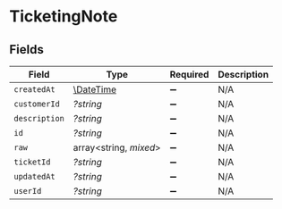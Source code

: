 # TicketingNote


## Fields

| Field                                                         | Type                                                          | Required                                                      | Description                                                   |
| ------------------------------------------------------------- | ------------------------------------------------------------- | ------------------------------------------------------------- | ------------------------------------------------------------- |
| `createdAt`                                                   | [\DateTime](https://www.php.net/manual/en/class.datetime.php) | :heavy_minus_sign:                                            | N/A                                                           |
| `customerId`                                                  | *?string*                                                     | :heavy_minus_sign:                                            | N/A                                                           |
| `description`                                                 | *?string*                                                     | :heavy_minus_sign:                                            | N/A                                                           |
| `id`                                                          | *?string*                                                     | :heavy_minus_sign:                                            | N/A                                                           |
| `raw`                                                         | array<string, *mixed*>                                        | :heavy_minus_sign:                                            | N/A                                                           |
| `ticketId`                                                    | *?string*                                                     | :heavy_minus_sign:                                            | N/A                                                           |
| `updatedAt`                                                   | *?string*                                                     | :heavy_minus_sign:                                            | N/A                                                           |
| `userId`                                                      | *?string*                                                     | :heavy_minus_sign:                                            | N/A                                                           |